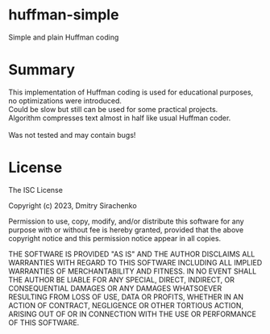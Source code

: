 # huffman-simple
Simple and plain Huffman coding

# Summary
This implementation of Huffman coding is used for educational purposes, no optimizations were introduced.<br>
Could be slow but still can be used for some practical projects.<br>
Algorithm compresses text almost in half like usual Huffman coder.<br><br>
Was not tested and may contain bugs!

# License
The ISC License

Copyright (c) 2023, Dmitry Sirachenko

Permission to use, copy, modify, and/or distribute this software for any
purpose with or without fee is hereby granted, provided that the above
copyright notice and this permission notice appear in all copies.

THE SOFTWARE IS PROVIDED "AS IS" AND THE AUTHOR DISCLAIMS ALL WARRANTIES
WITH REGARD TO THIS SOFTWARE INCLUDING ALL IMPLIED WARRANTIES OF
MERCHANTABILITY AND FITNESS. IN NO EVENT SHALL THE AUTHOR BE LIABLE FOR
ANY SPECIAL, DIRECT, INDIRECT, OR CONSEQUENTIAL DAMAGES OR ANY DAMAGES
WHATSOEVER RESULTING FROM LOSS OF USE, DATA OR PROFITS, WHETHER IN AN
ACTION OF CONTRACT, NEGLIGENCE OR OTHER TORTIOUS ACTION, ARISING OUT OF
OR IN CONNECTION WITH THE USE OR PERFORMANCE OF THIS SOFTWARE.

